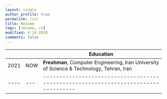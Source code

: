 ```yaml
---
layout: single
author_profile: true
permalink: /cv/
title: Resume
tags: [resume, cv]
modified: 4-14-2019
comments: false
---
```


|    |   |**Education**                                                               |
|----|---|----------------------------------------------------------------------------------|
|2021|NOW| **Freshman**, Computer Engineering, Iran University of Science & Technology, Tehran, Iran |
|----|---|----------------------------------------------------------------------------------|

